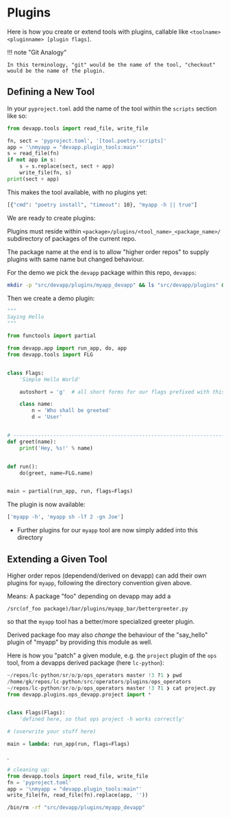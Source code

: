 # Plugins

Here is how you create or extend tools with plugins, callable like `<toolname> <pluginname> [plugin flags]`.

!!! note "Git Analogy"

    In this terminology, "git" would be the name of the tool, "checkout" would be the name of the plugin.




## Defining a **New** Tool

In your `pyproject.toml` add the name of the tool within the `scripts` section like so:

```python lp hide_cmd=True mode=python
from devapp.tools import read_file, write_file

fn, sect = 'pyproject.toml', '[tool.poetry.scripts]'
app = '\nmyapp = "devapp.plugin_tools:main"'
s = read_file(fn)
if not app in s:
    s = s.replace(sect, sect + app)
    write_file(fn, s)
print(sect + app)
```

This makes the tool available, with no plugins yet:

```bash lp fmt=xt_flat
[{"cmd": "poetry install", "timeout": 10}, "myapp -h || true"]
```

We are ready to create plugins:

Plugins must reside within `<package>/plugins/<tool_name>_<package_name>/` subdirectory of packages of the current repo. 

The package name at the end is to allow "higher order repos" to supply plugins with same name but changed behaviour.

For the demo we pick the `devapp` package within this repo, `devapps`:

```bash lp fmt=xt_flat asserts="myapp_devapp"
mkdir -p "src/devapp/plugins/myapp_devapp" && ls "src/devapp/plugins" && pwd
```

Then we create a demo plugin:

```python lp fn=src/devapp/plugins/myapp_devapp/say_hello.py mode=make_file
"""
Saying Hello
"""

from functools import partial

from devapp.app import run_app, do, app
from devapp.tools import FLG


class Flags:
    'Simple Hello World'

    autoshort = 'g'  # all short forms for our flags prefixed with this

    class name:
        n = 'Who shall be greeted'
        d = 'User'


# --------------------------------------------------------------------------- app
def greet(name):
    print('Hey, %s!' % name)


def run():
    do(greet, name=FLG.name)


main = partial(run_app, run, flags=Flags)
```
 
The plugin is now available:

```bash lp fmt=xt_flat asserts="Hey, Joe"
['myapp -h', 'myapp sh -lf 2 -gn Joe']
```


- Further plugins for our `myapp` tool are now simply added into this directory

## Extending a Given Tool

Higher order repos (dependend/derived on devapp) can add their own plugins for `myapp`, following
the directory convention given above.

Means: A package "foo" depending on devapp may add a

    /src(of_foo package)/bar/plugins/myapp_bar/bettergreeter.py

so that the `myapp` tool has a better/more specialized greeter plugin.

Derived package foo may also *change* the behaviour of the "say_hello" plugin of "myapp" by
providing this module as well.


Here is how you "patch" a given module, e.g. the `project` plugin of the `ops` tool, from a devapps
derived package (here `lc-python`):

```python
~/repos/lc-python/sr/o/p/ops_operators master !3 ?1 ❯ pwd
/home/gk/repos/lc-python/src/operators/plugins/ops_operators
~/repos/lc-python/sr/o/p/ops_operators master !3 ?1 ❯ cat project.py
from devapp.plugins.ops_devapp.project import *


class Flags(Flags):
    'defined here, so that ops project -h works correctly'

# (overwrite your stuff here)

main = lambda: run_app(run, flags=Flags)
```

.

```python lp silent=True mode=python
# cleaning up: 
from devapp.tools import read_file, write_file
fn = 'pyproject.toml'
app = '\nmyapp = "devapp.plugin_tools:main"'
write_file(fn, read_file(fn).replace(app, ''))
```


```bash lp  silent=True
/bin/rm -rf "src/devapp/plugins/myapp_devapp"
```










